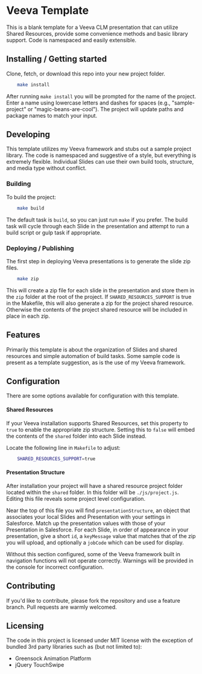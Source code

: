# Veeva Template

This is a blank template for a Veeva CLM presentation that can utilize Shared
Resources, provide some convenience methods and basic library support. Code is
namespaced and easily extensible.

## Installing / Getting started

Clone, fetch, or download this repo into your new project folder.

```bash
	make install
```

After running `make install` you will be prompted for the name of the project.
Enter a name using lowercase letters and dashes for spaces (e.g.,
"sample-project" or "magic-beans-are-cool"). The project will update paths and
package names to match your input.

## Developing

This template utilizes my Veeva framework and stubs out a sample project
library. The code is namespaced and suggestive of a style, but everything is
extremely flexible. Individual Slides can use their own build tools, structure,
and media type without conflict.

### Building

To build the project:

```bash
	make build
```

The default task is `build`, so you can just run `make` if you prefer. The
build task will cycle through each Slide in the presentation and attempt to run
a build script or gulp task if appropriate.

### Deploying / Publishing

The first step in deploying Veeva presentations is to generate the slide zip files.

```bash
	make zip
```

This will create a zip file for each slide in the presentation and store them
in the `zip` folder at the root of the project. If `SHARED_RESOURCES_SUPPORT`
is true in the Makefile, this will also generate a zip for the project shared
resource. Otherwise the contents of the project shared resource will be
included in place in each zip.

## Features

Primarily this template is about the organization of Slides and shared
resources and simple automation of build tasks. Some sample code is present as
a template suggestion, as is the use of my Veeva framework.

## Configuration

There are some options available for configuration with this template.

#### Shared Resources

If your Veeva installation supports Shared Resources, set this property to
`true` to enable the appropriate zip structure. Setting this to `false` will
embed the contents of the `shared` folder into each Slide instead.

Locate the following line in `Makefile` to adjust:
```bash
	SHARED_RESOURCES_SUPPORT=true
```

#### Presentation Structure

After installation your project will have a shared resource project folder located within the `shared` folder. In this folder will be `./js/project.js`. Editing this file reveals some project level configuration.

Near the top of this file you will find `presentationStructure`, an object that associates your local Slides and Presentation with your settings in Salesforce. Match up the presentation values with those of your Presentation in Salesforce. For each Slide, in order of appearance in your presentation, give a short `id`, a `keyMessage` value that matches that of the zip you will upload, and optionally a `jobCode` which can be used for display.

Without this section configured, some of the Veeva framework built in navigation functions will not operate correctly. Warnings will be provided in the console for incorrect configuration.

## Contributing

If you'd like to contribute, please fork the repository and use a feature
branch. Pull requests are warmly welcomed.

## Licensing

The code in this project is licensed under MIT license with the exception of
bundled 3rd party libraries such as (but not limited to):

- Greensock Animation Platform
- jQuery TouchSwipe
